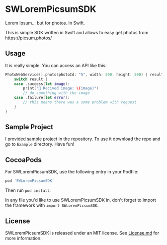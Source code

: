 # SWLoremPicsumSDK
Lorem Ipsum... but for photos. In Swift.

This is simple SDK written in Swift and allows to easy get photos from https://picsum.photos/

## Usage

It is really simple. You can access an API like this:

```swift
PhotoWebService().photo(photoId: "5", width: 200, height: 500) { result in
    switch result {
    case .success(let image):
        print("👻 Recived image: \(image)")
        // do something with the image
    case .failure(let error):
        // this means there was a some problem with request
    }
}
```

## Sample Project
I provided sample project in the repository. To use it download the repo and go to `Example` directory. Have fun!

## CocoaPods

For SWLoremPicsumSDK, use the following entry in your Podfile:

```rb
pod 'SWLoremPicsumSDK'

```

Then run `pod install`.

In any file you'd like to use SWLoremPicsumSDK in, don't forget to
import the framework with `import SWLoremPicsumSDK`.

## License

SWLoremPicsumSDK is released under an MIT license. See [License.md](https://github.com/swojtyna/SWLoremPicsumSDK/blob/develop/LICENSE) for more information.
